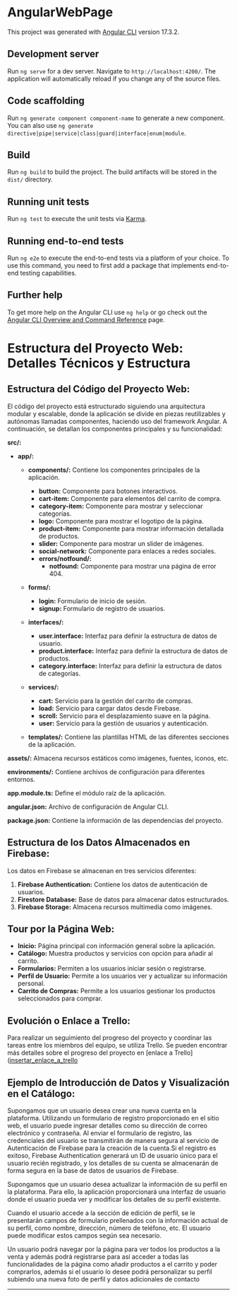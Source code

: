 # AngularWebPage

This project was generated with [Angular CLI](https://github.com/angular/angular-cli) version 17.3.2.

## Development server

Run `ng serve` for a dev server. Navigate to `http://localhost:4200/`. The application will automatically reload if you change any of the source files.

## Code scaffolding

Run `ng generate component component-name` to generate a new component. You can also use `ng generate directive|pipe|service|class|guard|interface|enum|module`.

## Build

Run `ng build` to build the project. The build artifacts will be stored in the `dist/` directory.

## Running unit tests

Run `ng test` to execute the unit tests via [Karma](https://karma-runner.github.io).

## Running end-to-end tests

Run `ng e2e` to execute the end-to-end tests via a platform of your choice. To use this command, you need to first add a package that implements end-to-end testing capabilities.

## Further help

To get more help on the Angular CLI use `ng help` or go check out the [Angular CLI Overview and Command Reference](https://angular.io/cli) page.


# Estructura del Proyecto Web: Detalles Técnicos y Estructura

## Estructura del Código del Proyecto Web:

El código del proyecto está estructurado siguiendo una arquitectura modular y escalable, donde la aplicación se divide en piezas reutilizables y autónomas llamadas componentes, haciendo uso del framework Angular. A continuación, se detallan los componentes principales y su funcionalidad:

**src/:**
- **app/:**
  - **components/:** Contiene los componentes principales de la aplicación.
    - **button:** Componente para botones interactivos.
    - **cart-item:** Componente para elementos del carrito de compra.
    - **category-item:** Componente para mostrar y seleccionar categorías.
    - **logo:** Componente para mostrar el logotipo de la página.
    - **product-item:** Componente para mostrar información detallada de productos.
    - **slider:** Componente para mostrar un slider de imágenes.
    - **social-network:** Componente para enlaces a redes sociales.
    - **errors/notfound/:**
      - **notfound:** Componente para mostrar una página de error 404.

  - **forms/:**
    - **login:** Formulario de inicio de sesión.
    - **signup:** Formulario de registro de usuarios.

  - **interfaces/:**
    - **user.interface:** Interfaz para definir la estructura de datos de usuario.
    - **product.interface:** Interfaz para definir la estructura de datos de productos.
    - **category.interface:** Interfaz para definir la estructura de datos de categorías.

  - **services/:**
    - **cart:** Servicio para la gestión del carrito de compras.
    - **load:** Servicio para cargar datos desde Firebase.
    - **scroll:** Servicio para el desplazamiento suave en la página.
    - **user:** Servicio para la gestión de usuarios y autenticación.

  - **templates/:** Contiene las plantillas HTML de las diferentes secciones de la aplicación.
  
**assets/:** Almacena recursos estáticos como imágenes, fuentes, iconos, etc.

**environments/:** Contiene archivos de configuración para diferentes entornos.

**app.module.ts:** Define el módulo raíz de la aplicación.

**angular.json:** Archivo de configuración de Angular CLI.

**package.json:** Contiene la información de las dependencias del proyecto.

## Estructura de los Datos Almacenados en Firebase:

Los datos en Firebase se almacenan en tres servicios diferentes:

1. **Firebase Authentication:** Contiene los datos de autenticación de usuarios.
2. **Firestore Database:** Base de datos para almacenar datos estructurados.
3. **Firebase Storage:** Almacena recursos multimedia como imágenes.

## Tour por la Página Web:

- **Inicio:** Página principal con información general sobre la aplicación.
- **Catálogo:** Muestra productos y servicios con opción para añadir al carrito.
- **Formularios:** Permiten a los usuarios iniciar sesión o registrarse.
- **Perfil de Usuario:** Permite a los usuarios ver y actualizar su información personal.
- **Carrito de Compras:** Permite a los usuarios gestionar los productos seleccionados para comprar.

## Evolución o Enlace a Trello:

Para realizar un seguimiento del progreso del proyecto y coordinar las tareas entre los miembros del equipo, se utiliza Trello. Se pueden encontrar más detalles sobre el progreso del proyecto en [enlace a Trello]([insertar_enlace_a_trello](https://trello.com/invite/b/6vTlzSo5/ATTIb693f849f2a2ac37cd46c8243d185afaD62C1B46/pwm)


## Ejemplo de Introducción de Datos y Visualización en el Catálogo:

Supongamos que un usuario desea crear una nueva cuenta en la plataforma. Utilizando un formulario de registro proporcionado en el sitio web, el usuario puede ingresar detalles como su dirección de correo electrónico y contraseña. Al enviar el formulario de registro, las credenciales del usuario se transmitirán de manera segura al servicio de Autenticación de Firebase para la creación de la cuenta.Si el registro es exitoso, Firebase Authentication generará un ID de usuario único para el usuario recién registrado, y los detalles de su cuenta se almacenarán de forma segura en la base de datos de usuarios de Firebase. 

Supongamos que un usuario desea actualizar la información de su perfil en la plataforma. Para ello, la aplicación proporcionará una interfaz de usuario donde el usuario pueda ver y modificar los detalles de su perfil existente.

Cuando el usuario accede a la sección de edición de perfil, se le presentarán campos de formulario prellenados con la información actual de su perfil, como nombre, dirección, número de teléfono, etc. El usuario puede modificar estos campos según sea necesario.

Un usuario podrá navegar por la página para ver todos los productos a la venta y además podrá registrarse para así acceder a todas las funcionalidades de la página como añadir productos a el carrito y poder comprarlos, además si el usuario lo desee podrá personalizar su perfil subiendo una nueva foto de perfil y datos adicionales de contacto

---
